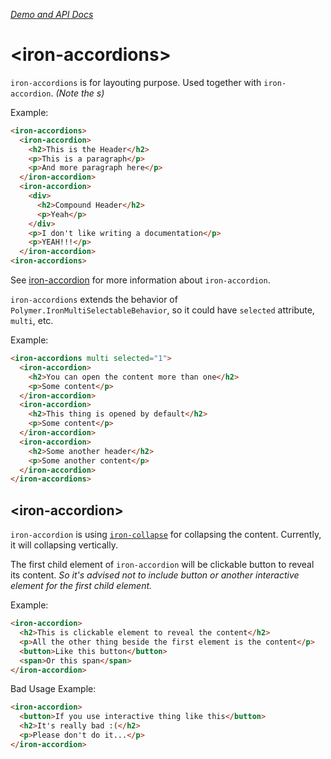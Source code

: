 [*Demo and API Docs*](http://alijaya.github.io/iron-accordions/components/iron-accordions/)

# &lt;iron-accordions&gt;

`iron-accordions` is for layouting purpose. Used together with `iron-accordion`. *(Note the s)*

Example:

``` html
<iron-accordions>
  <iron-accordion>
    <h2>This is the Header</h2>
    <p>This is a paragraph</p>
    <p>And more paragraph here</p>
  </iron-accordion>
  <iron-accordion>
    <div>
      <h2>Compound Header</h2>
      <p>Yeah</p>
    </div>
    <p>I don't like writing a documentation</p>
    <p>YEAH!!!</p>
  </iron-accordion>
<iron-accordions>
```

See [iron-accordion](#iron-accordion) for more information about `iron-accordion`.

`iron-accordions` extends the behavior of `Polymer.IronMultiSelectableBehavior`, so it could have `selected` attribute, `multi`, etc.

Example:

``` html
<iron-accordions multi selected="1">
  <iron-accordion>
    <h2>You can open the content more than one</h2>
    <p>Some content</p>
  </iron-accordion>
  <iron-accordion>
    <h2>This thing is opened by default</h2>
    <p>Some content</p>
  </iron-accordion>
  <iron-accordion>
    <h2>Some another header</h2>
    <p>Some another content</p>
  </iron-accordion>
</iron-accordions>
```

## &lt;iron-accordion&gt;

`iron-accordion` is using [`iron-collapse`](https://github.com/PolymerElements/iron-collapse) for collapsing the content.
Currently, it will collapsing vertically.

The first child element of `iron-accordion` will be clickable button to reveal its content. *So it's advised not to include button or another interactive element for the first child element.*

Example:

``` html
<iron-accordion>
  <h2>This is clickable element to reveal the content</h2>
  <p>All the other thing beside the first element is the content</p>
  <button>Like this button</button>
  <span>Or this span</span>
</iron-accordion>
```

Bad Usage Example:

``` html
<iron-accordion>
  <button>If you use interactive thing like this</button>
  <h2>It's really bad :(</h2>
  <p>Please don't do it...</p>
</iron-accordion>
```
